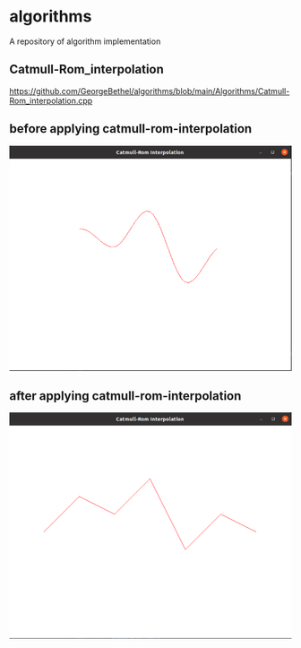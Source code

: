 # algorithms
A repository of algorithm implementation

## Catmull-Rom_interpolation

https://github.com/GeorgeBethel/algorithms/blob/main/Algorithms/Catmull-Rom_interpolation.cpp


## before applying catmull-rom-interpolation

![Alt catmull-rom-interpolation plot](https://github.com/GeorgeBethel/algorithms/blob/main/images/catmull-rom-spline.png)

## after applying catmull-rom-interpolation

![Alt catmull-rom-interpolation plot](https://github.com/GeorgeBethel/algorithms/blob/main/images/before_smoothen.png)

